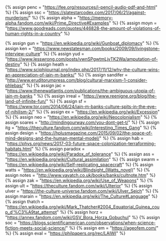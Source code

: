 {%	assign penc = "https://fee.org/resources/i-pencil-audio-pdf-and-html"	%}
{%	assign ssc = "https://slatestarcodex.com/2017/06/21/against-murderism/"		%}
{%	assign alpha = "https://memory-alpha.fandom.com/wiki/Prime_Directive#Examples"	%}
{%	assign moyn = "https://www.goodreads.com/quotes/446828-the-amount-of-violations-of-human-rights-in-a-country"	%}

{%	assign gun = "https://en.wikipedia.org/wiki/Gunboat_diplomacy"		%}
{%	assign ken = "https://www.newstatesman.com/books/2009/09/livingstone-interview-culture"		%}
{%	assign yud = "https://www.lesswrong.com/posts/vwnSPgwtmLjvTK2Wa/amputation-of-destiny"		%}
{%	assign heath = "https://www.sciphijournal.org/index.php/2017/11/12/why-the-culture-wins-an-appreciation-of-iain-m-banks/"		%}
{%	assign sandifer = "http://www.eruditorumpress.com/blog/cultural-marxism-1-consider-phlebas/"		%}
{%	assign jac = "https://www.thenewatlantis.com/publications/the-ambiguous-utopia-of-iain-m-banks
"		%}
{%	assign irreal = "https://www.reenigne.org/blog/the-land-of-infinite-fun/"		%}
{%	assign sf = "https://www.tor.com/2014/06/24/iain-m-banks-culture-spits-in-the-eye-of-nihilism-2/"		%}
{%	assign ex = "https://en.wikipedia.org/wiki/Excession"		%}
{%	assign neo = "https://en.wikipedia.org/wiki/Neocolonialism"		%}
{%	assign soares = "http://mindingourway.com/you-dont-get-t/"		%}
{%	assign itg = "https://theculture.fandom.com/wiki/Interesting_Times_Gang"		%}
{%	assign design = "https://hplusmagazine.com/2015/09/02/the-space-of-mind-designs-and-the-human-mental-model/"		%}
{%	assign hab = "https://phys.org/news/2017-03-future-space-colonization-terraforming-habitats.html"		%}
{%	assign paradox = "https://en.wikipedia.org/wiki/Paradox_of_tolerance"		%}
{%	assign ass = "https://en.wikipedia.org/wiki/Cultural_assimilation"		%}
{%	assign swarm = "https://en.wikipedia.org/wiki/Self-replicating_spacecraft"		%}
{%	assign watts = "https://en.wikipedia.org/wiki/Blindsight_(Watts_novel)"		%}
{%	assign notes = "http://www.vavatch.co.uk/books/banks/cultnote.htm"		%}
{%	assign zak = "https://en.wikipedia.org/wiki/Use_of_Weapons"		%}
{%	assign ult = "https://theculture.fandom.com/wiki/Ulterior"		%}
{%	assign ulver = "https://the-culture-universe.fandom.com/wiki/Ulver_Seich"		%}
{%	assign marain = "https://en.wikipedia.org/wiki/The_Culture#Language"		%}
{%	assign thatch = "https://en.wikipedia.org/wiki/Mark_Thatcher#2004_Equatorial_Guinea_coup_d'%C3%A9tat_attempt"		%}
{%	assign horz = "https://annex.fandom.com/wiki/GSV_Bora_Horza_Gobuchul"		%}
{%	assign soc = "https://blogs.scientificamerican.com/observations/when-science-fiction-meets-social-science/"		%}
{%	assign em = "https://ageofem.com/"		%}
{%	assign eval = "https://philpapers.org/rec/LAIWI"		%}
